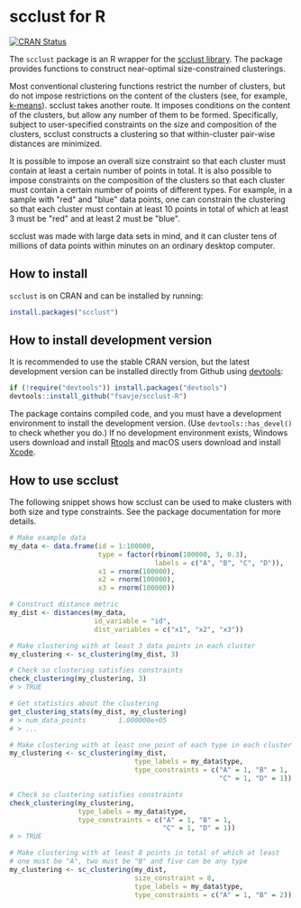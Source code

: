 # scclust for R

[![CRAN Status](https://www.r-pkg.org/badges/version/scclust)](https://cran.r-project.org/package=scclust)

The `scclust` package is an R wrapper for the [scclust library](https://github.com/fsavje/scclust). The package provides functions to construct near-optimal size-constrained clusterings.

Most conventional clustering functions restrict the number of clusters, but do not impose restrictions on the content of the clusters (see, for example, [k-means](https://en.wikipedia.org/wiki/K-means_clustering)). scclust takes another route. It imposes conditions on the content of the clusters, but allow any number of them to be formed. Specifically, subject to user-specified constraints on the size and composition of the clusters, scclust constructs a clustering so that within-cluster pair-wise distances are minimized.

It is possible to impose an overall size constraint so that each cluster must contain at least a certain number of points in total. It is also possible to impose constraints on the composition of the clusters so that each cluster must contain a certain number of points of different types. For example, in a sample with "red" and "blue" data points, one can constrain the clustering so that each cluster must contain at least 10 points in total of which at least 3 must be "red" and at least 2 must be "blue".

scclust was made with large data sets in mind, and it can cluster tens of millions of data points within minutes on an ordinary desktop computer. 


## How to install

`scclust` is on CRAN and can be installed by running:

```R
install.packages("scclust")
```


## How to install development version

It is recommended to use the stable CRAN version, but the latest development version can be installed directly from Github using [devtools](https://github.com/r-lib/devtools):

```R
if (!require("devtools")) install.packages("devtools")
devtools::install_github("fsavje/scclust-R")
```

The package contains compiled code, and you must have a development environment to install the development version. (Use `devtools::has_devel()` to check whether you do.) If no development environment exists, Windows users download and install [Rtools](https://cran.r-project.org/bin/windows/Rtools/) and macOS users download and install [Xcode](https://apps.apple.com/us/app/xcode/id497799835).


## How to use scclust

The following snippet shows how scclust can be used to make clusters with both size and type constraints. See the package documentation for more details. 

```R
# Make example data
my_data <- data.frame(id = 1:100000,
                      type = factor(rbinom(100000, 3, 0.3),
                                    labels = c("A", "B", "C", "D")),
                      x1 = rnorm(100000),
                      x2 = rnorm(100000),
                      x3 = rnorm(100000))

# Construct distance metric
my_dist <- distances(my_data,
                     id_variable = "id",
                     dist_variables = c("x1", "x2", "x3"))

# Make clustering with at least 3 data points in each cluster
my_clustering <- sc_clustering(my_dist, 3)

# Check so clustering satisfies constraints
check_clustering(my_clustering, 3)
# > TRUE

# Get statistics about the clustering
get_clustering_stats(my_dist, my_clustering)
# > num_data_points        1.000000e+05
# > ...

# Make clustering with at least one point of each type in each cluster
my_clustering <- sc_clustering(my_dist,
                               type_labels = my_data$type,
                               type_constraints = c("A" = 1, "B" = 1,
                                                    "C" = 1, "D" = 1))

# Check so clustering satisfies constraints
check_clustering(my_clustering,
                 type_labels = my_data$type,
                 type_constraints = c("A" = 1, "B" = 1,
                                      "C" = 1, "D" = 1))
# > TRUE

# Make clustering with at least 8 points in total of which at least
# one must be "A", two must be "B" and five can be any type
my_clustering <- sc_clustering(my_dist,
                               size_constraint = 8,
                               type_labels = my_data$type,
                               type_constraints = c("A" = 1, "B" = 2))
```
